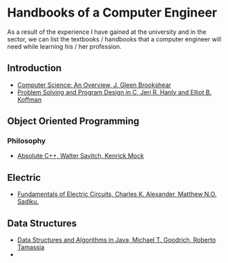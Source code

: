 # Handbooks of a Computer Engineer
As a result of the experience I have gained at the university and in the sector, we can list the textbooks / handbooks that a computer engineer will need while learning his / her profession.

## Introduction
- [Computer Science: An Overview, J. Gleen Brookshear](https://www.pearson.com/uk/educators/higher-education-educators/program/Brookshear-Computer-Science-An-Overview-8th-Edition/PGM588798.html)
- [Problem Solving and Program Design in C, Jeri R. Hanly and Elliot B. Koffman](https://www.amazon.com/Problem-Solving-Program-Design-6th/dp/0321535421)

## Object Oriented Programming
### Philosophy
- [Absolute C++, Walter Savitch, Kenrick Mock](https://www.pearson.com/store/p/absolute-c-/P100001091827/9780133970784)

## Electric
- [Fundamentals of Electric Circuits, Charles K. Alexander, Matthew N.O. Sadiku.](https://www.amazon.com.tr/Fundamentals-Electric-Circuits-Charles-Alexander/dp/0073380571)

## Data Structures
- [Data Structures and Algorithms in Java, Michael T. Goodrich, Roberto Tamassia](https://www.amazon.com.tr/Data-Structures-Algorithms-Java-ISV/dp/1118808576/ref=pd_lpo_14_t_0/260-2488332-5734600?_encoding=UTF8&pd_rd_i=1118808576&pd_rd_r=f874bfc1-2982-4e02-a8cf-29a9fa3b10a7&pd_rd_w=hafDQ&pd_rd_wg=EwYgx&pf_rd_p=0fe0b4be-87dc-4828-8d63-bda90def0180&pf_rd_r=DHMM9G0PW377QGCT6JP8&psc=1&refRID=DHMM9G0PW377QGCT6JP8)
- 
